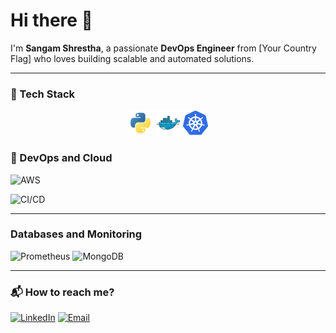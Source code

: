 # Hi there 👋

I'm **Sangam Shrestha**, a passionate **DevOps Engineer** from [Your Country Flag] who loves building scalable and automated solutions.

---

### 🔧 Tech Stack

<div align="center">
  <img src="https://github.com/devicons/devicon/raw/master/icons/python/python-original.svg" alt="Python" width="40" height="40"/>
  <img src="https://github.com/devicons/devicon/raw/master/icons/docker/docker-original.svg" alt="Docker" width="40" height="40"/>
  <img src="https://github.com/devicons/devicon/raw/master/icons/kubernetes/kubernetes-plain.svg" alt="Kubernetes" width="40" height="40"/>
  <!-- Add more icons as needed -->
</div>

### 🚀 DevOps and Cloud

![AWS](https://img.shields.io/badge/AWS-Cloud-orange?style=for-the-badge&logo=amazon-aws&logoColor=white)

![CI/CD](https://img.shields.io/badge/CI%2FCD-Automation-blue?style=for-the-badge&logo=githubactions&logoColor=white)

---

### Databases and Monitoring

![Prometheus](https://img.shields.io/badge/Prometheus-Monitoring-red?style=for-the-badge&logo=prometheus)
![MongoDB](https://img.shields.io/badge/MongoDB-Database-green?style=for-the-badge&logo=mongodb)

---

### 📬 How to reach me?

[![LinkedIn](https://img.shields.io/badge/LinkedIn-Connect-blue?style=for-the-badge&logo=linkedin)](https://linkedin.com/in/magnas007)
[![Email](https://img.shields.io/badge/Email-Contact-red?style=for-the-badge&logo=gmail)](mailto:sangamshrestha147@gmail.com)
